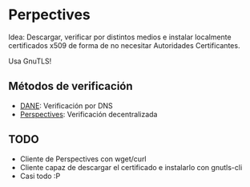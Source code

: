 # Perpectives

Idea: Descargar, verificar por distintos medios e instalar localmente
certificados x509 de forma de no necesitar Autoridades Certificantes.

Usa GnuTLS!

## Métodos de verificación

* [DANE][]: Verificación por DNS
* [Perspectives][]: Verificación decentralizada

## TODO

* Cliente de Perspectives con wget/curl
* Cliente capaz de descargar el certificado e instalarlo con gnutls-cli
* Casi todo :P

[DANE]: http://en.wikipedia.org/wiki/DANE
[Perspectives]: http://perspectives-project.org/
